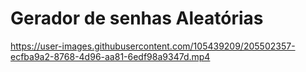 # Gerador de senhas Aleatórias





https://user-images.githubusercontent.com/105439209/205502357-ecfba9a2-8768-4d96-aa81-6edf98a9347d.mp4
